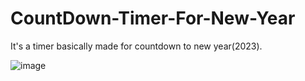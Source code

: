 # CountDown-Timer-For-New-Year
It's a timer basically made for countdown to new year(2023).

![image](https://user-images.githubusercontent.com/113473404/199319574-d8b4c4d4-c954-4133-9d09-208498c321b6.png)
